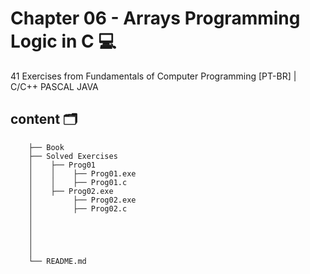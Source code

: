 # Chapter 06 - Arrays Programming Logic in C 💻

41 Exercises from Fundamentals of Computer Programming [PT-BR] | C/C++ PASCAL JAVA

## content 🗂

        ├── Book                             
        ├── Solved Exercises  
        │    ├── Prog01  
        │    │    ├── Prog01.exe
        │    │    ├── Prog01.c
        │    ├── Prog02.exe
        │         ├── Prog02.exe
        │         ├── Prog02.c
        │ 
        │   
        │    
        │    
        │
        └── README.md
